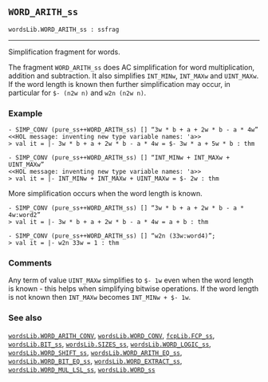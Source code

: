 ## `WORD_ARITH_ss`

``` hol4
wordsLib.WORD_ARITH_ss : ssfrag
```

------------------------------------------------------------------------

Simplification fragment for words.

The fragment `WORD_ARITH_ss` does AC simplification for word
multiplication, addition and subtraction. It also simplifies `INT_MINw`,
`INT_MAXw` and `UINT_MAXw`. If the word length is known then further
simplification may occur, in particular for `$- (n2w n)` and
`w2n (n2w n)`.

### Example

``` hol4
- SIMP_CONV (pure_ss++WORD_ARITH_ss) [] “3w * b + a + 2w * b - a * 4w”
<<HOL message: inventing new type variable names: 'a>>
> val it = |- 3w * b + a + 2w * b - a * 4w = $- 3w * a + 5w * b : thm

- SIMP_CONV (pure_ss++WORD_ARITH_ss) [] “INT_MINw + INT_MAXw + UINT_MAXw”
<<HOL message: inventing new type variable names: 'a>>
> val it = |- INT_MINw + INT_MAXw + UINT_MAXw = $- 2w : thm
```

More simplification occurs when the word length is known.

``` hol4
- SIMP_CONV (pure_ss++WORD_ARITH_ss) [] “3w * b + a + 2w * b - a * 4w:word2”
> val it = |- 3w * b + a + 2w * b - a * 4w = a + b : thm

- SIMP_CONV (pure_ss++WORD_ARITH_ss) [] “w2n (33w:word4)”;
> val it = |- w2n 33w = 1 : thm
```

### Comments

Any term of value `UINT_MAXw` simplifies to `$- 1w` even when the word
length is known - this helps when simplifying bitwise operations. If the
word length is not known then `INT_MAXw` becomes `INT_MINw + $- 1w`.

### See also

[`wordsLib.WORD_ARITH_CONV`](#wordsLib.WORD_ARITH_CONV),
[`wordsLib.WORD_CONV`](#wordsLib.WORD_CONV),
[`fcpLib.FCP_ss`](#fcpLib.FCP_ss),
[`wordsLib.BIT_ss`](#wordsLib.BIT_ss),
[`wordsLib.SIZES_ss`](#wordsLib.SIZES_ss),
[`wordsLib.WORD_LOGIC_ss`](#wordsLib.WORD_LOGIC_ss),
[`wordsLib.WORD_SHIFT_ss`](#wordsLib.WORD_SHIFT_ss),
[`wordsLib.WORD_ARITH_EQ_ss`](#wordsLib.WORD_ARITH_EQ_ss),
[`wordsLib.WORD_BIT_EQ_ss`](#wordsLib.WORD_BIT_EQ_ss),
[`wordsLib.WORD_EXTRACT_ss`](#wordsLib.WORD_EXTRACT_ss),
[`wordsLib.WORD_MUL_LSL_ss`](#wordsLib.WORD_MUL_LSL_ss),
[`wordsLib.WORD_ss`](#wordsLib.WORD_ss)
